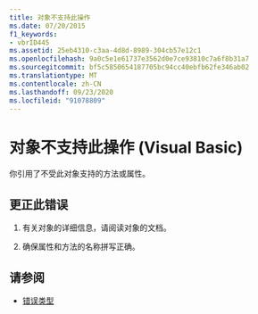 ```yaml
---
title: 对象不支持此操作
ms.date: 07/20/2015
f1_keywords:
- vbrID445
ms.assetid: 25eb4310-c3aa-4d8d-8989-304cb57e12c1
ms.openlocfilehash: 9a0c5e1e61737e3562d0e7ce93810c7a6f8b31a7
ms.sourcegitcommit: bf5c5850654187705bc94cc40ebfb62fe346ab02
ms.translationtype: MT
ms.contentlocale: zh-CN
ms.lasthandoff: 09/23/2020
ms.locfileid: "91078809"
---
```

# <a name="object-doesnt-support-this-action-visual-basic"></a>对象不支持此操作 (Visual Basic)

你引用了不受此对象支持的方法或属性。  
  
## <a name="to-correct-this-error"></a>更正此错误  
  
1. 有关对象的详细信息，请阅读对象的文档。  
  
2. 确保属性和方法的名称拼写正确。  
  
## <a name="see-also"></a>请参阅

- [错误类型](../programming-guide/language-features/error-types.md)
